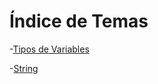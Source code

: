 # Índice de Temas

-[Tipos de Variables](Tipos%20de%20Variables.md#tipos-de-variables)

  -[String](Tipos%20de%20Variables.md#string)
